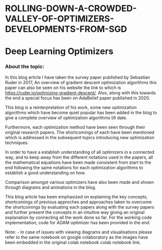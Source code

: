 # ROLLING-DOWN-A-CROWDED-VALLEY-OF-OPTIMIZERS-DEVELOPMENTS-FROM-SGD
# Deep Learning Optimizers 

### About the topic:

In this blog article I have taken the survey paper published by Sebastian Ruder in 2017, An overview of gradient descent optimization algorithms this paper can also be seen on his website the link to which is https://ruder.io/optimizing-gradient-descent/. Also, along with this towards the end a special focus has been on AdaBelief paper published in 2020.

This blog is a reinterpretation of his work, some new optimization algorithms which have become quiet popular has been added in the blog to give a complete overview of optimization algorithms till date.

Furthermore, each optimization method have been seen through their original research papers. The shortcomings of each have been mentioned which is addressed in the subsequent topics introducing new optimization techniques.

In order to have a establish understanding of all optimizers in a connected way, and to keep away from the different notations used in the papers, all the mathematical equations have been made consistent from start to the end following the same notations for each optimization algorithms to establish a good understanding on how.

Comparison amongst various optimizers have also been made and shown through diagrams and animations in the blog.

This blog article has been emphasized on explaining the key concepts, shortcomings of previous approches and approaches taken to overcome the shortcomings by evaluating each papers along with the survey papers and further present the concepts in an intuitive way giving an original explanation by connecting all the work done so far. For the working code implementation, code for ADAM optimizer has been provided in the end.

Note: - In case of issues with viewing diagrams and visualisations please refer to the same notebook on google colaboratory as the images have been embedded in the original colab notebook colab notebook link.
